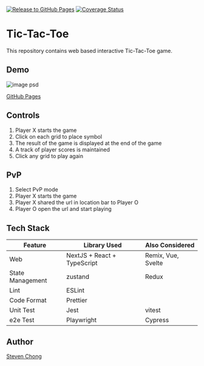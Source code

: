 [![Release to GitHub Pages][workflow-badge]][workflow-url]
[![Coverage Status][coverage-badge]][coverage-url]

# Tic-Tac-Toe

This repository contains web based interactive Tic-Tac-Toe game.

## Demo

![image psd](https://user-images.githubusercontent.com/25894545/168828443-98e8df3c-59bb-408e-b533-b2d295b303ee.png)

[GitHub Pages](https://teamchong.github.io/frontend-test/)

## Controls

1. Player X starts the game
2. Click on each grid to place symbol
3. The result of the game is displayed at the end of the game
4. A track of player scores is maintained
5. Click any grid to play again

## PvP

1. Select PvP mode
2. Player X starts the game
3. Player X shared the url in location bar to Player O
4. Player O open the url and start playing

## Tech Stack

| Feature          | Library Used                | Also Considered    |
| ---------------- | --------------------------- | ------------------ |
| Web              | NextJS + React + TypeScript | Remix, Vue, Svelte |
| State Management | zustand                     | Redux              |
| Lint             | ESLint                      |                    |
| Code Format      | Prettier                    |                    |
| Unit Test        | Jest                        | vitest             |
| e2e Test         | Playwright                  | Cypress            |

## Author

[Steven Chong](https://github.com/teamchong)

[workflow-badge]: https://github.com/teamchong/frontend-test/actions/workflows/release.yml/badge.svg?branch=main
[workflow-url]: https://github.com/teamchong/frontend-test/actions/workflows/release.yml
[coverage-badge]: https://coveralls.io/repos/github/teamchong/frontend-test/badge.svg?branch=main
[coverage-url]: https://coveralls.io/github/teamchong/frontend-test?branch=main
